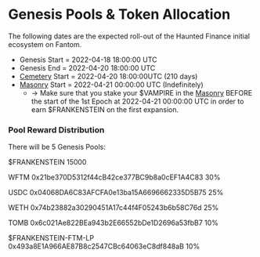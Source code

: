 # Genesis Pools & Token Allocation

The following dates are the expected roll-out of the Haunted Finance initial ecosystem on Fantom.

* Genesis Start = 2022-04-18 18:00:00 UTC
* Genesis End = 2022-04-20 18:00:00 UTC
* [Cemetery](https://hauntedfinance.app/Cemetery) Start = 2022-04-20 18:00:00UTC (210 days)
* [Masonry](https://hauntedfinance.app/Masonry) Start = 2022-04-21 00:00:00 UTC (Indefinitely)
  * \-> Make sure that you stake your $VAMPIRE in the [Masonry](https://hauntedfinance.app/Masonry) BEFORE the start of the 1st Epoch at 2022-04-21 00:00:00 UTC in order to earn $FRANKENSTEIN on the first expansion.

### Pool Reward Distribution

There will be 5 Genesis Pools:

$FRANKENSTEIN 15000

WFTM 0x21be370D5312f44cB42ce377BC9b8a0cEF1A4C83 30%

USDC 0x04068DA6C83AFCFA0e13ba15A6696662335D5B75 25%

WETH 0x74b23882a30290451A17c44f4F05243b6b58C76d 25%

TOMB 0x6c021Ae822BEa943b2E66552bDe1D2696a53fbB7 10%

$FRANKENSTEIN-FTM-LP 0x493a8E1A966AE87B8c2547CBc64063eC8df848aB 10%
